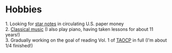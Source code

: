 <h1>Hobbies</h1>
1. Looking for <a href="https://en.wikipedia.org/wiki/Replacement_banknote">star notes</a> in circulating U.S. paper money<br />
2. <a href="https://soundcloud.com/sschoellerstem/sets/general">Classical music</a> (I also play piano, having taken lessons for about 11 years!)<br /> 
3. Gradually working on the goal of reading Vol. 1 of <a href="https://www-cs-faculty.stanford.edu/~knuth/taocp.html">TAOCP</a> in full (I'm about 1/4 finished!)
